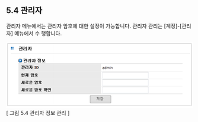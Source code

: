## 5.4 관리자

관리자 메뉴에서는 관리자 암호에 대한 설정이 가능합니다. 관리자 관리는 [계정]-[관리자] 메뉴에서 수
행합니다.

![admin.png](./images/admin.png) <br>
[ 그림 5.4 관리자 정보 관리 ]

